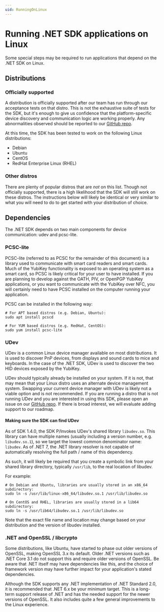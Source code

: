 ```yaml
---
uid: RunningOnLinux
---
```


<!-- Copyright 2022 Yubico AB

Licensed under the Apache License, Version 2.0 (the "License");
you may not use this file except in compliance with the License.
You may obtain a copy of the License at

    http://www.apache.org/licenses/LICENSE-2.0

Unless required by applicable law or agreed to in writing, software
distributed under the License is distributed on an "AS IS" BASIS,
WITHOUT WARRANTIES OR CONDITIONS OF ANY KIND, either express or implied.
See the License for the specific language governing permissions and
limitations under the License. -->

# Running .NET SDK applications on Linux

Some special steps may be required to run applications that depend on the .NET
SDK on Linux.

## Distributions

### Officially supported

A distribution is officially supported after our team has run through our
acceptance tests on that distro. This is not the exhaustive suite of tests
for the SDK, but it's enough to give us confidence that the platform-specific
device discovery and communication logic are working properly. Any abnormalities
observed should be reported to our [GitHub repo](https://github.com/Yubico/Yubico.NET.SDK/issues).

At this time, the SDK has been tested to work on the following Linux distributions:

- Debian
- Ubuntu
- CentOS
- RedHat Enterprise Linux (RHEL)

### Other distros

There are plenty of popular distros that are *not* on this list. Though not officially supported,
there is a high likelihood that the SDK will still work on these distros. The instructions
below will likely be identical or very similar to what you will need to do to get started
with your distribution of choice.

## Dependencies

The .NET SDK depends on two main components for device communication: udev and pcsc-lite.

### PCSC-lite

PCSC-lite (referred to as PCSC for the remainder of this document) is a library used to
communicate with smart card readers and smart cards. Much of the YubiKey functionality
is exposed to an operating system as a smart card, so PCSC is likely critical for your
user to have installed. If you are planning to develop against the OATH, PIV, or OpenPGP
YubiKey applications, or you want to communicate with the YubiKey over NFC, you will
certainly need to have PCSC installed on the computer running your application.

PCSC can be installed in the following way:

```shell
# For APT based distros (e.g. Debian, Ubuntu):
sudo apt install pcscd

# For YUM based distros (e.g. RedHat, CentOS):
sudo yum install pcsc-lite
```

### UDev

UDev is a common Linux device manager available on most distributions. It is used to
discover PnP devices, from displays and sound cards to mice and keyboards. In the
case of the .NET SDK, UDev is used to discover the two HID devices exposed by the
YubiKey.

UDev should typically already be installed on your system. If it is not, that may
mean that your Linux distro uses an alternate device management system. Swapping
your current device manager with UDev is likely not a viable option and is not
recommended. If you are running a distro that is not running UDev and you are interested
in using this SDK, please open an issue on our [GitHub repo](https://github.com/Yubico/Yubico.NET.SDK/issues).
If there is broad interest, we will evaluate adding support to our roadmap.

#### Making sure the SDK can find UDev

As of SDK 1.4.0, the SDK P/Invokes UDev's shared library `libudev.so`. This library can have
multiple names (usually including a version number, e.g. `libudev.so.1`), so we target
the lowest common denominator name: `libudev`. As of .NET 7, the .NET library resolver is
not capable of automatically resolving the full path / name of this dependency.

As such, it will likely be required that you create a symbolic link from your shared
library directory, typically `/usr/lib`, to the real location of libudev.

For example:

```shell
# On Debian and Ubuntu, libraries are usually stored in an x86_64 subdirectory:
sudo ln -s /usr/lib/linux-x86_64/libudev.so.1 /usr/lib/libudev.so

# On CentOS and RHEL, libraries are usually stored in a lib64 subdirectory:
sudo ln -s /usr/lib64/libudev.so.1 /usr/lib/libudev.so
```

Note that the exact file name and location may change based on your distribution and
the version of libudev installed.

### .NET and OpenSSL / libcrypto

Some distributions, like Ubuntu, have started to phase out older versions of
OpenSSL, making OpenSSL 3.x its default. Older .NET versions such as .NET Core 3.1
do not support this and require older versions of OpenSSL. Be aware that .NET
itself may have dependencies like this, and the choice of framework version
may have further impact for your application's stated dependencies.

Although the SDK supports any .NET implementation of .NET Standard 2.0, it is
recommended that .NET 6.x be your minimum target. This is a long-term support release
of .NET and has the needed support for the newer versions of OpenSSL. It also
includes quite a few general improvements to the Linux experience.
